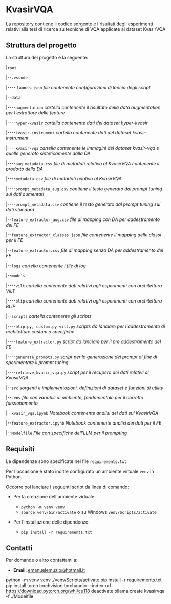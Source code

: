 # KvasirVQA

La repository contiene il codice sorgente e i risultati degli esperimenti relativi alla tesi di ricerca su tecniche di VQA applicate al dataset KvasirVQA

## Struttura del progetto

La struttura del progetto è la seguente:

|```root```

|--```.vscode```

|---- ```launch.json``` _file contenente configurazioni di lancio degli script_

|--```data```

|----```augmentation``` _cartella contenente il risultato della data augmentation per l'estrattore delle feature_

|----```hyper-kvasir``` _cartella contenente dati del dataset hyper-kvasir_

|----```kvasir-instrument``` _cartella contenente dati del dataset kvasir-instrument_

|----```kvasir-vqa``` _cartella contenente le immagini del dataset kvasir-vqa e quelle generate sinteticamente dalla DA_

|----```aug_metadata.csv``` _file di metadati relativo al KvasirVQA contenente il prodotto della DA_

|----```metadata.csv``` _file di metadati relativo al KvasirVQA_

|----```prompt_metadata_aug.csv``` _contiene il testo generato dal prompt tuning sui dati aumentati_

|----```prompt_metadata.csv``` _contiene il testo generato dal prompt tuning sui dati standard_

|--```feature_extractor_aug.csv``` _file di mapping con DA per addestramento del FE_

|--```feature_extractor_classes.json``` _file contenente il mapping delle classi per il FE_

|--```feature_extractor.csv``` _file di mapping senza DA per addestramento del FE_

|--```logs``` _cartella contenente i file di log_

|--```models```

|----```vilt``` _cartella contenente dati relativi agli esperimenti con architettura ViLT_

|----```blip``` _cartella contenente dati relativi agli esperimenti con architettura BLIP_

|--```scripts``` _cartella contenente gli scripts_

|----```blip.py, custom.py vilt.py``` _scripts da lanciare per l'addestramento di architetture custom o specifiche_

|----```feature_extractor.py``` _script da lanciare per il pre addestramento del FE_

|----```generate_prompts.py``` _script per la generazione dei prompt al fine di sperimentare il prompt tuning_

|----```retrieve_kvasir_vqa.py``` _script per il recupero dei dati relativi al KvasirVQA_

|--```src``` _sorgenti e implementazioni, definizioni di dataset e funzioni di utility_

|--```.env``` _file con variabili di ambiente, fondamentale per il corretto funzionamento_

|--```kvasir_vqa.ipynb``` _Notebook contenente analisi dei dati sul KvasirVQA_

|--```feature_extractor.ipynb``` _Notebook contenente analisi dei dati per il FE_

|--```Modelfile``` _File con specifiche dell'LLM per il prompting_

## Requisiti

Le dipendenze sono specificate nel file ```requirements.txt```.

Per l'occasione è stato inoltre configurato un ambiente virtuale ```venv``` in Python.

Occorre poi lanciare i seguenti script da linea di comando:

- Per la creazione dell'ambiente virtuale:

    - ```python -m venv venv```
    - ```source venv/bin/activate``` o su Windows ```venv/Scripts/activate```

- Per l'installazione delle dipendenze:
    - ```pip install -r requirements.txt```

## Contatti

Per domande o altro contattami a:

- **Email**: emanuelemuzio@hotmail.it

python -m venv venv
./venv/Scripts/activate
pip install -r requirements.txt
pip install torch torchvision torchaudio --index-url https://download.pytorch.org/whl/cu118
deactivate
ollama create kvasirvqa -f ./Modelfile 